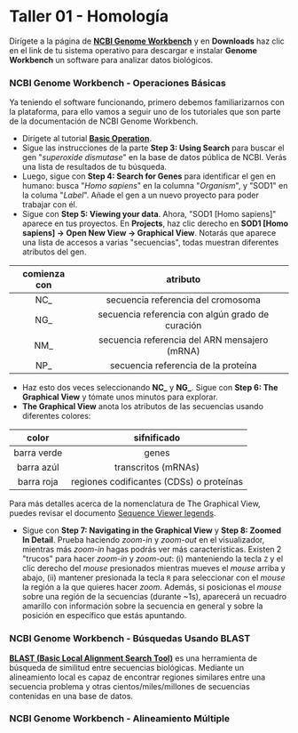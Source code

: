 # Taller 01 - Homología

Dirígete a la página de **[NCBI Genome Workbench](https://www.ncbi.nlm.nih.gov/tools/gbench/)** y en **Downloads** haz clic en el link de tu sistema operativo para descargar e instalar **Genome Workbench** un software para analizar datos biológicos.

### NCBI Genome Workbench - Operaciones Básicas

Ya teniendo el software funcionando, primero debemos familiarizarnos con la plataforma, para ello vamos a seguir uno de los tutoriales que son parte de la documentación de NCBI Genome Workbench. 

* Dirígete al tutorial **[Basic Operation](https://www.ncbi.nlm.nih.gov/tools/gbench/tutorial1/)**.
* Sigue las instrucciones de la parte **Step 3: Using Search** para buscar el gen "_superoxide dismutase_" en la base de datos pública de NCBI. Verás una lista de resultados de tu búsqueda.
* Luego, sigue con **Step 4: Search for Genes** para identificar el gen en humano: busca "_Homo sapiens_" en la columna "_Organism_", y "SOD1" en la columa "_Label_". Añade el gen a un nuevo proyecto para poder trabajar con él.
* Sigue con **Step 5: Viewing your data**. Ahora, "SOD1 [Homo sapiens]" aparece en tus proyectos. En **Projects**, haz clic derecho en **SOD1 [Homo sapiens] -> Open New View -> Graphical View**. Notarás que aparece una lista de accesos a varias "secuencias", todas muestran diferentes atributos del gen.

|comienza con|atributo|
|:-----------:|:------:|
|NC_ |secuencia referencia del cromosoma|
|NG_ |secuencia referencia con algún grado de curación|
|NM_ |secuencia referencia del ARN mensajero (mRNA)|
|NP_ |secuencia referencia de la proteína|

* Haz esto dos veces seleccionando **NC_** y **NG_**. Sigue con **Step 6: The Graphical View** y tómate unos minutos para explorar.
* **The Graphical View** anota los atributos de las secuencias usando diferentes colores:

|color|sifnificado|
|:---:|:---------:|
|barra verde|genes|
|barra azúl|transcritos (mRNAs)|
|barra roja|regiones codificantes (CDSs) o proteínas|

Para más detalles acerca de la nomenclatura de The Graphical View, puedes revisar el documento [Sequence Viewer legends](https://www.ncbi.nlm.nih.gov/tools/sviewer/legends/).

* Sigue con **Step 7: Navigating in the Graphical View** y **Step 8: Zoomed In Detail**. Prueba haciendo _zoom-in_ y _zoom-out_ en el visualizador, mientras más _zoom-in_ hagas podrás ver más características. Existen 2 "trucos" para hacer _zoom-in_ y _zoom-out_: (i) manteniendo la tecla `Z` y el clic derecho del _mouse_ presionados mientras mueves el _mouse_ arriba y abajo, (ii) mantener presionada la tecla `R` para seleccionar con el _mouse_ la región a la que quieres hacer _zoom_. Además, si posicionas el _mouse_ sobre una región de la secuencias (durante ~1s), aparecerá un recuadro amarillo con información sobre la secuencia en general y sobre la posición en específico que estás apuntando.

### NCBI Genome Workbench - Búsquedas Usando BLAST

**[BLAST (Basic Local Alignment Search Tool)](https://blast.ncbi.nlm.nih.gov/Blast.cgi)** es una herramienta de búsqueda de similitud entre secuencias biológicas. Mediante un alineamiento local es capaz de encontrar regiones similares entre una secuencia problema y otras cientos/miles/millones de secuencias contenidas en una base de datos.

### NCBI Genome Workbench - Alineamiento Múltiple
